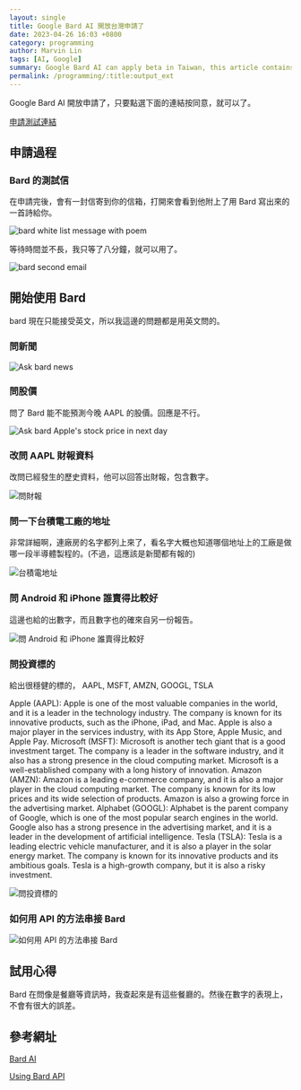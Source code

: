 ```yaml
---
layout: single
title: Google Bard AI 開放台灣申請了
date: 2023-04-26 16:03 +0800
category: programming
author: Marvin Lin
tags: [AI, Google]
summary: Google Bard AI can apply beta in Taiwan, this article contains the testing results. I tried asking about stock, invest, TSMC facotry address. Also for the trip advise, it's shows real world info on response.
permalink: /programming/:title:output_ext
---
```


Google Bard AI 開放申請了，只要點選下面的連結按同意，就可以了。

[申請測試連結](https://bard.google.com/?hl=en)

## 申請過程

### Bard 的測試信

在申請完後，會有一封信寄到你的信箱，打開來會看到他附上了用 Bard 寫出來的一首詩給你。

![bard white list message with poem](/assets/programming/bard-beta/bard-white-list.png)

等待時間並不長，我只等了八分鐘，就可以用了。

![bard second email](/assets/programming/bard-beta/email-list.png)

## 開始使用 Bard

bard 現在只能接受英文，所以我這邊的問題都是用英文問的。

### 問新聞

![Ask bard news](/assets/programming/bard-beta/ask-news.png)

### 問股價

問了 Bard 能不能預測今晚 AAPL 的股價。回應是不行。

![Ask bard Apple's stock price in next day](/assets/programming/bard-beta/ask-predict-stock-price.png)

### 改問 AAPL 財報資料

改問已經發生的歷史資料，他可以回答出財報，包含數字。

![問財報](/assets/programming/bard-beta/ask-aaple-report.png)

### 問一下台積電工廠的地址

非常詳細啊，連廠房的名字都列上來了，看名字大概也知道哪個地址上的工廠是做哪一段半導體製程的。(不過，這應該是新聞都有報的)

![台積電地址](/assets/programming/bard-beta/ask-tsmc-address.png)

### 問 Android 和 iPhone 誰賣得比較好

這邊也給的出數字，而且數字也的確來自另一份報告。

![問 Android 和 iPhone 誰賣得比較好](/assets/programming/bard-beta/ask-iphone-android-selling.png)

### 問投資標的

給出很穩健的標的， AAPL, MSFT, AMZN, GOOGL, TSLA

Apple (AAPL): Apple is one of the most valuable companies in the world, and it is a leader in the technology industry. The company is known for its innovative products, such as the iPhone, iPad, and Mac. Apple is also a major player in the services industry, with its App Store, Apple Music, and Apple Pay.
Microsoft (MSFT): Microsoft is another tech giant that is a good investment target. The company is a leader in the software industry, and it also has a strong presence in the cloud computing market. Microsoft is a well-established company with a long history of innovation.
Amazon (AMZN): Amazon is a leading e-commerce company, and it is also a major player in the cloud computing market. The company is known for its low prices and its wide selection of products. Amazon is also a growing force in the advertising market.
Alphabet (GOOGL): Alphabet is the parent company of Google, which is one of the most popular search engines in the world. Google also has a strong presence in the advertising market, and it is a leader in the development of artificial intelligence.
Tesla (TSLA): Tesla is a leading electric vehicle manufacturer, and it is also a player in the solar energy market. The company is known for its innovative products and its ambitious goals. Tesla is a high-growth company, but it is also a risky investment.

![問投資標的](/assets/programming/bard-beta/ask-invest-target.png)

### 如何用 API 的方法串接 Bard

![如何用 API 的方法串接 Bard](/assets/programming/bard-beta/ask-connect-bard-api.png)

## 試用心得

Bard 在問像是餐廳等資訊時，我查起來是有這些餐廳的。然後在數字的表現上，不會有很大的誤差。

## 參考網址

[Bard AI](https://bard.google.com/u/1/faq?hl=en)

[Using Bard API](https://www.googlecloudcommunity.com/gc/AI-ML/Google-Bard-API/m-p/538517)
